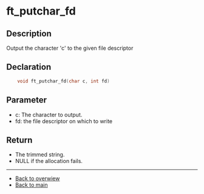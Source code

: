 # ft_putchar_fd

## Description
Output the character 'c' to the given file descriptor 

## Declaration 
```c
	void ft_putchar_fd(char c, int fd)
```

## Parameter 
- c: The character to output. 
- fd: the file descriptor on which to write 

## Return 
- The trimmed string.
- NULL if the allocation fails.

---
- [Back to overwiew](Overview_about_function.md)
- [Back to main](/)
